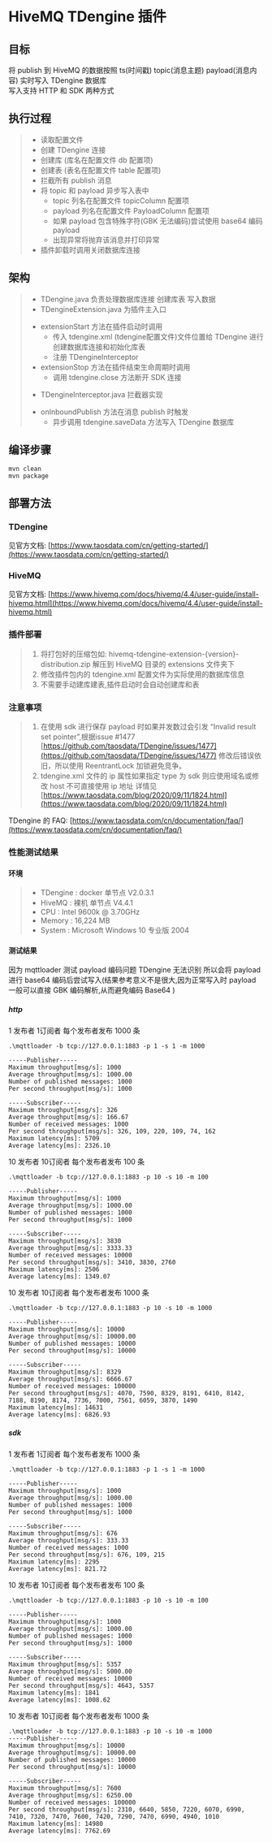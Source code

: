 # HiveMQ TDengine 插件

## 目标
将 publish 到 HiveMQ 的数据按照 ts(时间戳) topic(消息主题) payload(消息内容) 实时写入 TDengine 数据库  
写入支持 HTTP 和 SDK 两种方式

## 执行过程
> + 读取配置文件
> + 创建 TDengine 连接
> + 创建库 (库名在配置文件 db 配置项)
> + 创建表 (表名在配置文件 table 配置项)
> + 拦截所有 publish 消息
> + 将 topic 和 payload 异步写入表中 
>   - topic 列名在配置文件 topicColumn 配置项
>   - payload 列名在配置文件 PayloadColumn 配置项
>   - 如果 payload 包含特殊字符(GBK 无法编码)尝试使用 base64 编码 payload
>   - 出现异常将抛弃该消息并打印异常
> + 插件卸载时调用关闭数据库连接

## 架构
> + TDengine.java 负责处理数据库连接 创建库表 写入数据
> + TDengineExtension.java 为插件主入口 
>  - extensionStart 方法在插件启动时调用
>    * 传入 tdengine.xml (tdengine配置文件)文件位置给 TDengine 进行创建数据库连接和初始化库表
>    * 注册 TDengineInterceptor
>  - extensionStop 方法在插件结束生命周期时调用
>    * 调用 tdengine.close 方法断开 SDK 连接
> + TDengineInterceptor.java 拦截器实现
>  - onInboundPublish 方法在消息 publish 时触发
>    * 异步调用 tdengine.saveData 方法写入 TDengine 数据库

## 编译步骤
```shell script
mvn clean
mvn package
```

## 部署方法
### TDengine 
见官方文档: [https://www.taosdata.com/cn/getting-started/](https://www.taosdata.com/cn/getting-started/)

### HiveMQ
见官方文档: [https://www.hivemq.com/docs/hivemq/4.4/user-guide/install-hivemq.html](https://www.hivemq.com/docs/hivemq/4.4/user-guide/install-hivemq.html)

### 插件部署
> 1. 将打包好的压缩包如: hivemq-tdengine-extension-{version}-distribution.zip 解压到 HiveMQ 目录的 extensions 文件夹下  
> 2. 修改插件包内的 tdengine.xml 配置文件为实际使用的数据库信息  
> 3. 不需要手动建库建表,插件启动时会自动创建库和表

### 注意事项
> 1. 在使用 sdk 进行保存 payload 时如果并发数过会引发 “Invalid result set pointer”,根据issue #1477 [https://github.com/taosdata/TDengine/issues/1477](https://github.com/taosdata/TDengine/issues/1477) 修改后错误依旧，所以使用 ReentrantLock 加锁避免竞争。
> 2. tdengine.xml 文件的 ip 属性如果指定 type 为 sdk 则应使用域名或修改 host 不可直接使用 ip 地址 详情见 [https://www.taosdata.com/blog/2020/09/11/1824.html](https://www.taosdata.com/blog/2020/09/11/1824.html)

TDengine 的 FAQ: [https://www.taosdata.com/cn/documentation/faq/](https://www.taosdata.com/cn/documentation/faq/)

### 性能测试结果
#### 环境
> * TDengine : docker 单节点  V2.0.3.1
> * HiveMQ : 裸机 单节点 V4.4.1
> * CPU : Intel 9600k @ 3.70GHz
> * Memory : 16,224 MB
> * System : Microsoft Windows 10 专业版 2004
#### 测试结果
因为 mqttloader 测试 payload 编码问题 TDengine 无法识别 所以会将 payload 进行 base64 编码后尝试写入(结果参考意义不是很大,因为正常写入时 payload 一般可以直接 GBK 编码解析,从而避免编码 Base64 )

##### http
1 发布者 1订阅者 每个发布者发布 1000 条
```shell script
.\mqttloader -b tcp://127.0.0.1:1883 -p 1 -s 1 -m 1000

-----Publisher-----
Maximum throughput[msg/s]: 1000
Average throughput[msg/s]: 1000.00
Number of published messages: 1000
Per second throughput[msg/s]: 1000

-----Subscriber-----
Maximum throughput[msg/s]: 326
Average throughput[msg/s]: 166.67
Number of received messages: 1000
Per second throughput[msg/s]: 326, 109, 220, 109, 74, 162
Maximum latency[ms]: 5709
Average latency[ms]: 2326.10
```

10 发布者 10订阅者 每个发布者发布 100 条
```shell script
.\mqttloader -b tcp://127.0.0.1:1883 -p 10 -s 10 -m 100

-----Publisher-----
Maximum throughput[msg/s]: 1000
Average throughput[msg/s]: 1000.00
Number of published messages: 1000
Per second throughput[msg/s]: 1000

-----Subscriber-----
Maximum throughput[msg/s]: 3830
Average throughput[msg/s]: 3333.33
Number of received messages: 10000
Per second throughput[msg/s]: 3410, 3830, 2760
Maximum latency[ms]: 2506
Average latency[ms]: 1349.07
```

10 发布者 10订阅者 每个发布者发布 1000 条
```shell script
.\mqttloader -b tcp://127.0.0.1:1883 -p 10 -s 10 -m 1000

-----Publisher-----
Maximum throughput[msg/s]: 10000
Average throughput[msg/s]: 10000.00
Number of published messages: 10000
Per second throughput[msg/s]: 10000

-----Subscriber-----
Maximum throughput[msg/s]: 8329
Average throughput[msg/s]: 6666.67
Number of received messages: 100000
Per second throughput[msg/s]: 4070, 7590, 8329, 8191, 6410, 8142, 7188, 8190, 8174, 7736, 7000, 7561, 6059, 3870, 1490
Maximum latency[ms]: 14631
Average latency[ms]: 6826.93
```

##### sdk
1 发布者 1订阅者 每个发布者发布 1000 条
```shell script
.\mqttloader -b tcp://127.0.0.1:1883 -p 1 -s 1 -m 1000

-----Publisher-----
Maximum throughput[msg/s]: 1000
Average throughput[msg/s]: 1000.00
Number of published messages: 1000
Per second throughput[msg/s]: 1000

-----Subscriber-----
Maximum throughput[msg/s]: 676
Average throughput[msg/s]: 333.33
Number of received messages: 1000
Per second throughput[msg/s]: 676, 109, 215
Maximum latency[ms]: 2295
Average latency[ms]: 821.72
```

10 发布者 10订阅者 每个发布者发布 100 条
```shell script
.\mqttloader -b tcp://127.0.0.1:1883 -p 10 -s 10 -m 100

-----Publisher-----
Maximum throughput[msg/s]: 1000
Average throughput[msg/s]: 1000.00
Number of published messages: 1000
Per second throughput[msg/s]: 1000

-----Subscriber-----
Maximum throughput[msg/s]: 5357
Average throughput[msg/s]: 5000.00
Number of received messages: 10000
Per second throughput[msg/s]: 4643, 5357
Maximum latency[ms]: 1841
Average latency[ms]: 1008.62
```

10 发布者 10订阅者 每个发布者发布 1000 条
```shell script
.\mqttloader -b tcp://127.0.0.1:1883 -p 10 -s 10 -m 1000
-----Publisher-----
Maximum throughput[msg/s]: 10000
Average throughput[msg/s]: 10000.00
Number of published messages: 10000
Per second throughput[msg/s]: 10000

-----Subscriber-----
Maximum throughput[msg/s]: 7600
Average throughput[msg/s]: 6250.00
Number of received messages: 100000
Per second throughput[msg/s]: 2310, 6640, 5850, 7220, 6070, 6990, 7410, 7320, 7470, 7600, 7420, 7290, 7470, 6990, 4940, 1010
Maximum latency[ms]: 14980
Average latency[ms]: 7762.69
```